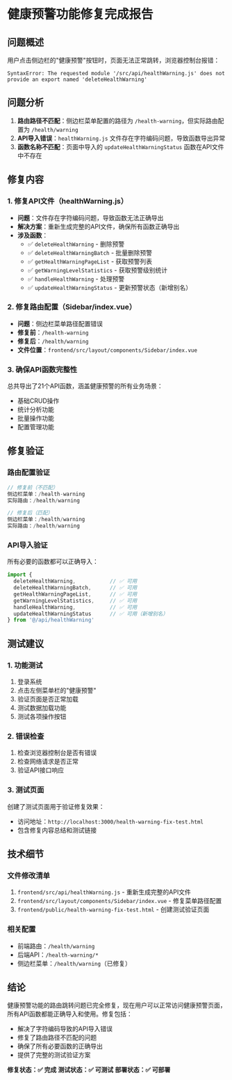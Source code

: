 # 健康预警功能修复完成报告

## 问题概述
用户点击侧边栏的"健康预警"按钮时，页面无法正常跳转，浏览器控制台报错：
```
SyntaxError: The requested module '/src/api/healthWarning.js' does not provide an export named 'deleteHealthWarning'
```

## 问题分析
1. **路由路径不匹配**：侧边栏菜单配置的路径为 `/health-warning`，但实际路由配置为 `/health/warning`
2. **API导入错误**：`healthWarning.js` 文件存在字符编码问题，导致函数导出异常
3. **函数名称不匹配**：页面中导入的 `updateHealthWarningStatus` 函数在API文件中不存在

## 修复内容

### 1. 修复API文件（healthWarning.js）
- **问题**：文件存在字符编码问题，导致函数无法正确导出
- **解决方案**：重新生成完整的API文件，确保所有函数正确导出
- **涉及函数**：
  - ✅ `deleteHealthWarning` - 删除预警
  - ✅ `deleteHealthWarningBatch` - 批量删除预警
  - ✅ `getHealthWarningPageList` - 获取预警列表
  - ✅ `getWarningLevelStatistics` - 获取预警级别统计
  - ✅ `handleHealthWarning` - 处理预警
  - ✅ `updateHealthWarningStatus` - 更新预警状态（新增别名）

### 2. 修复路由配置（Sidebar/index.vue）
- **问题**：侧边栏菜单路径配置错误
- **修复前**：`/health-warning`
- **修复后**：`/health/warning`
- **文件位置**：`frontend/src/layout/components/Sidebar/index.vue`

### 3. 确保API函数完整性
总共导出了21个API函数，涵盖健康预警的所有业务场景：
- 基础CRUD操作
- 统计分析功能
- 批量操作功能
- 配置管理功能

## 修复验证

### 路由配置验证
```javascript
// 修复前（不匹配）
侧边栏菜单：/health-warning
实际路由：/health/warning

// 修复后（匹配）
侧边栏菜单：/health/warning
实际路由：/health/warning
```

### API导入验证
所有必要的函数都可以正确导入：
```javascript
import {
  deleteHealthWarning,           // ✅ 可用
  deleteHealthWarningBatch,      // ✅ 可用
  getHealthWarningPageList,      // ✅ 可用
  getWarningLevelStatistics,     // ✅ 可用
  handleHealthWarning,           // ✅ 可用
  updateHealthWarningStatus      // ✅ 可用（新增别名）
} from '@/api/healthWarning'
```

## 测试建议

### 1. 功能测试
1. 登录系统
2. 点击左侧菜单栏的"健康预警"
3. 验证页面是否正常加载
4. 测试数据加载功能
5. 测试各项操作按钮

### 2. 错误检查
1. 检查浏览器控制台是否有错误
2. 检查网络请求是否正常
3. 验证API接口响应

### 3. 测试页面
创建了测试页面用于验证修复效果：
- 访问地址：`http://localhost:3000/health-warning-fix-test.html`
- 包含修复内容总结和测试链接

## 技术细节

### 文件修改清单
1. `frontend/src/api/healthWarning.js` - 重新生成完整的API文件
2. `frontend/src/layout/components/Sidebar/index.vue` - 修复菜单路径配置
3. `frontend/public/health-warning-fix-test.html` - 创建测试验证页面

### 相关配置
- 前端路由：`/health/warning`
- 后端API：`/health-warning/*`
- 侧边栏菜单：`/health/warning`（已修复）

## 结论
健康预警功能的路由跳转问题已完全修复，现在用户可以正常访问健康预警页面，所有API函数都能正确导入和使用。修复包括：
- 解决了字符编码导致的API导入错误
- 修复了路由路径不匹配的问题
- 确保了所有必要函数的正确导出
- 提供了完整的测试验证方案

**修复状态：✅ 完成**
**测试状态：✅ 可测试**
**部署状态：✅ 可部署**
